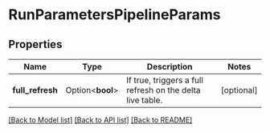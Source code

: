 # RunParametersPipelineParams

## Properties

Name | Type | Description | Notes
------------ | ------------- | ------------- | -------------
**full_refresh** | Option<**bool**> | If true, triggers a full refresh on the delta live table. | [optional]

[[Back to Model list]](../README.md#documentation-for-models) [[Back to API list]](../README.md#documentation-for-api-endpoints) [[Back to README]](../README.md)


